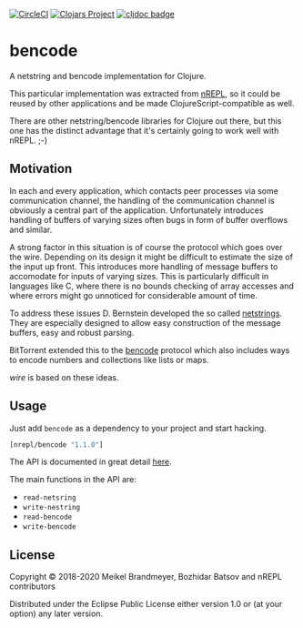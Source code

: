 [![CircleCI](https://circleci.com/gh/nrepl/bencode/tree/master.svg?style=svg)](https://circleci.com/gh/nrepl/bencode/tree/master)
[![Clojars Project](https://img.shields.io/clojars/v/nrepl/bencode.svg)](https://clojars.org/nrepl/bencode)
[![cljdoc badge](https://cljdoc.org/badge/nrepl/bencode)](https://cljdoc.org/d/nrepl/bencode/CURRENT)

# bencode

A netstring and bencode implementation for Clojure.

This particular implementation was extracted from [nREPL][], so it
could be reused by other applications and be made
ClojureScript-compatible as well.

[nREPL]: https://nrepl.org

There are other netstring/bencode libraries for Clojure out there, but this one has
the distinct advantage that it's certainly going to work well with nREPL. ;-)

## Motivation

In each and every application, which contacts peer processes via some
communication channel, the handling of the communication channel is
obviously a central part of the application. Unfortunately introduces
handling of buffers of varying sizes often bugs in form of buffer
overflows and similar.

A strong factor in this situation is of course the protocol which goes
over the wire. Depending on its design it might be difficult to estimate
the size of the input up front. This introduces more handling of message
buffers to accomodate for inputs of varying sizes. This is particularly
difficult in languages like C, where there is no bounds checking of array
accesses and where errors might go unnoticed for considerable amount of
time.

To address these issues D. Bernstein developed the so called
[netstrings][net]. They are especially designed to allow easy construction
of the message buffers, easy and robust parsing.

BitTorrent extended this to the [bencode][bc] protocol which also
includes ways to encode numbers and collections like lists or maps.

*wire* is based on these ideas.

[net]: http://cr.yp.to/proto/netstrings.txt
[bc]:  http://wiki.theory.org/BitTorrentSpecification#Bencoding

## Usage

Just add `bencode` as a dependency to your project and start hacking.

```clojure
[nrepl/bencode "1.1.0"]
```

The API is documented in great detail [here](https://github.com/nrepl/bencode/blob/master/src/bencode/core.clj).

The main functions in the API are:

* `read-netsring`
* `write-nestring`
* `read-bencode`
* `write-bencode`

## License

Copyright © 2018-2020 Meikel Brandmeyer, Bozhidar Batsov and nREPL contributors

Distributed under the Eclipse Public License either version 1.0 or (at
your option) any later version.
